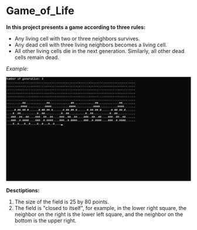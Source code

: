 # Game_of_Life
**In this project presents a game according to three rules:**

- Any living cell with two or three neighbors survives.
- Any dead cell with three living neighbors becomes a living cell.
- All other living cells die in the next generation. Similarly, all other dead cells remain dead.

*Example:*

<img src=".github-work/galaxy.gif">

**Desctiptions:**

1. The size of the field is 25 by 80 points.
2. The field is "closed to itself", for example, in the lower right square, the neighbor on the right is the lower left square, and the neighbor on the bottom is the upper right.